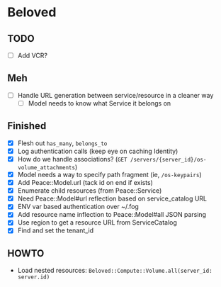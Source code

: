 # Beloved

## TODO
- [ ] Add VCR?

## Meh
- [ ] Handle URL generation between service/resource in a cleaner way
  - [ ] Model needs to know what Service it belongs on

## Finished
- [x] Flesh out `has_many`, `belongs_to`
- [x] Log authentication calls (keep eye on caching Identity)
- [x] How do we handle associations? (`GET /servers/{server_id}/os-volume_attachments`)
- [x] Model needs a way to specify path fragment (ie, `/os-keypairs`)
- [x] Add Peace::Model.url (tack id on end if exists)
- [x] Enumerate child resources (from Peace::Service)
- [x] Need Peace::Model#url reflection based on service_catalog URL
- [x] ENV var based authentication over ~/.fog
- [x] Add resource name inflection to Peace::Model#all JSON parsing
- [x] Use region to get a resource URL from ServiceCatalog
- [x] Find and set the tenant_id

## HOWTO
- Load nested resources: `Beloved::Compute::Volume.all(server_id: server.id)`
